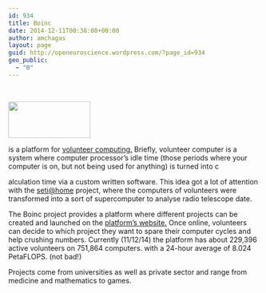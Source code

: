 ```yaml
---
id: 934
title: Boinc
date: 2014-12-11T00:38:08+00:00
author: amchagas
layout: page
guid: http://openeuroscience.wordpress.com/?page_id=934
geo_public:
  - "0"
---
```

&nbsp;

<img class="alignnone" src="https://i1.wp.com/boinc.berkeley.edu/logo/www_logo.gif?resize=164%2C73" alt="" width="164" height="73" data-recalc-dims="1" />

is a platform for [volunteer computing.](http://boinc.berkeley.edu/trac/wiki/VolunteerComputing) Briefly, volunteer computer is a system where computer processor&#8217;s idle time (those periods where your computer is on, but not being used for anything) is turned into c

alculation time via a custom written software. This idea got a lot of attention with the [seti@home](http://setiathome.ssl.berkeley.edu/) project, where the computers of volunteers were transformed into a sort of supercomputer to analyse radio telescope date.

The Boinc project provides a platform where different projects can be created and launched on the [platform&#8217;s website.](http://boinc.berkeley.edu/) Once online, volunteers can decide to which project they want to spare their computer cycles and help crushing numbers. Currently (11/12/14) the platform has about 229,396 active volunteers on 751,864 computers. with a 24-hour average of 8.024 PetaFLOPS. (not bad!)

Projects come from universities as well as private sector and range from medicine and mathematics to games.